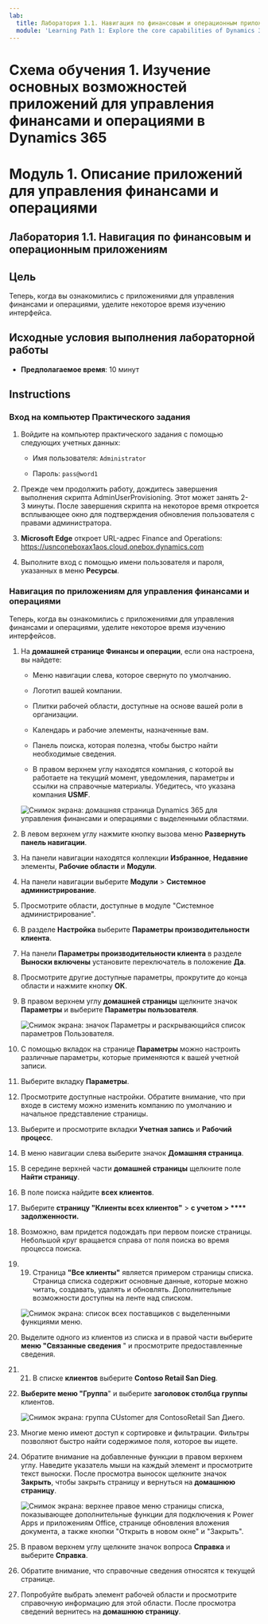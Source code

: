 ```yaml
---
lab:
  title: Лаборатория 1.1. Навигация по финансовым и операционным приложениям
  module: 'Learning Path 1: Explore the core capabilities of Dynamics 365 finance and operations apps'
---
```


# Схема обучения 1. Изучение основных возможностей приложений для управления финансами и операциями в Dynamics 365
# Модуль 1. Описание приложений для управления финансами и операциями

## Лаборатория 1.1. Навигация по финансовым и операционным приложениям

## Цель

Теперь, когда вы ознакомились с приложениями для управления финансами и операциями, уделите некоторое время изучению интерфейса.

## Исходные условия выполнения лабораторной работы

- **Предполагаемое время**: 10 минут

## Instructions

### Вход на компьютер Практического задания

1.  Войдите на компьютер практического задания с помощью следующих учетных данных:

    - Имя пользователя: `Administrator`

    - Пароль: `pass@word1`

1.  Прежде чем продолжить работу, дождитесь завершения выполнения скрипта AdminUserProvisioning. Этот может занять 2-3 минуты. После завершения скрипта на некоторое время откроется всплывающее окно для подтверждения обновления пользователя с правами администратора. 

1.  **Microsoft Edge** откроет URL-адрес Finance and Operations: <https://usnconeboxax1aos.cloud.onebox.dynamics.com>

1.  Выполните вход с помощью имени пользователя и пароля, указанных в меню **Ресурсы**. 


### Навигация по приложениям для управления финансами и операциями

Теперь, когда вы ознакомились с приложениями для управления финансами и операциями, уделите некоторое время изучению интерфейсов.

1.  На **домашней странице Финансы и операции**, если она настроена, вы найдете:

    - Меню навигации слева, которое свернуто по умолчанию.

    - Логотип вашей компании.

    - Плитки рабочей области, доступные на основе вашей роли в организации.

    - Календарь и рабочие элементы, назначенные вам.

    - Панель поиска, которая полезна, чтобы быстро найти необходимые сведения.

    - В правом верхнем углу находятся компания, с которой вы работаете на текущий момент, уведомления, параметры и ссылки на справочные материалы. Убедитесь, что указана компания **USMF**.

    ![Снимок экрана: домашняя страница Dynamics 365 для управления финансами и операциями с выделенными областями.](./media/01-explore-the-core-capabilities-of-dynamics-365-finance-and-operations-apps-14.svg)
2.  В левом верхнем углу нажмите кнопку вызова меню **Развернуть панель навигации**.

3.  На панели навигации находятся коллекции **Избранное**, **Недавние** элементы, **Рабочие области** и **Модули**.

4.  На панели навигации выберите **Модули** > **Системное администрирование**.

5.  Просмотрите области, доступные в модуле "Системное администрирование".

6.  В разделе **Настройка** выберите **Параметры производительности клиента**.

7.  На панели **Параметры производительности клиента** в разделе **Выноски включены** установите переключатель в положение **Да**.

8.  Просмотрите другие доступные параметры, прокрутите до конца области и нажмите кнопку **ОК**.

9.  В правом верхнем углу **домашней страницы** щелкните значок **Параметры** и выберите **Параметры пользователя**.

    ![Снимок экрана: значок Параметры и раскрывающийся список параметров Пользователя.](./media/01-explore-the-core-capabilities-of-dynamics-365-finance-and-operations-apps-15.svg)

10. С помощью вкладок на странице **Параметры** можно настроить различные параметры, которые применяются к вашей учетной записи.

11. Выберите вкладку **Параметры**.

12. Просмотрите доступные настройки. Обратите внимание, что при входе в систему можно изменить компанию по умолчанию и начальное представление страницы.

13. Выберите и просмотрите вкладки **Учетная запись** и **Рабочий процесс**.

14. В меню навигации слева выберите значок **Домашняя страница**.

15. В середине верхней части **домашней страницы** щелкните поле **Найти страницу**.

16. В поле поиска найдите **всех клиентов**.

17. Выберите **страницу "Клиенты всех клиентов"** > **с учетом > **** задолженности.** 

18. Возможно, вам придется подождать при первом поиске страницы. Небольшой круг вращается справа от поля поиска во время процесса поиска.

19. 19. Страница **"Все клиенты"** является примером страницы списка. Страница списка содержит основные данные, которые можно читать, создавать, удалять и обновлять. Дополнительные возможности доступны на ленте над списком.

    ![Снимок экрана: список всех поставщиков с выделенными функциями меню.](./media/01-explore-the-core-capabilities-of-dynamics-365-finance-and-operations-apps-13.svg)

20. Выделите одного из клиентов из списка и в правой части выберите **меню "Связанные сведения** " и просмотрите предоставленные сведения.

21. 21. В списке **клиентов** выберите **Contoso Retail San Dieg**.

22. **Выберите меню "Группа**" и выберите **заголовок столбца группы** клиентов.

    ![Снимок экрана: группа CUstomer для ContosoRetail San Диего.](./media/01-explore-the-core-capabilities-of-dynamics-365-finance-and-operations-apps-16.svg)

23. Многие меню имеют доступ к сортировке и фильтрации. Фильтры позволяют быстро найти содержимое поля, которое вы ищете.

24. Обратите внимание на добавленные функции в правом верхнем углу. Наведите указатель мыши на каждый элемент и просмотрите текст выноски. После просмотра выносок щелкните значок **Закрыть**, чтобы закрыть страницу и вернуться на **домашнюю страницу**.

    ![Снимок экрана: верхнее правое меню страницы списка, показывающее дополнительные функции для подключения к Power Apps и приложениям Office, странице обновления вложения документа, а также кнопки "Открыть в новом окне" и "Закрыть".](./media/01-explore-the-core-capabilities-of-dynamics-365-finance-and-operations-apps-17.svg)

25. В правом верхнем углу щелкните значок вопроса **Справка** и выберите **Справка**.

26. Обратите внимание, что справочные сведения относятся к текущей странице.

27. Попробуйте выбрать элемент рабочей области и просмотрите справочную информацию для этой области. После просмотра сведений вернитесь на **домашнюю страницу**.


